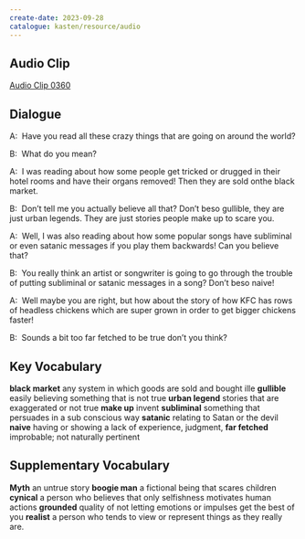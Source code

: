 ```yaml
---
create-date: 2023-09-28
catalogue: kasten/resource/audio
---
```


## Audio Clip
[Audio Clip 0360](https://archive.org/download/englishpod_all/englishpod_0360dg.mp3)

## Dialogue
A:  Have you read all these crazy things that are going on around the world? 

B:  What do you mean? 

A:  I was reading about how some people get tricked or drugged in their hotel rooms and have their organs removed! Then they are sold onthe  black market. 

B:  Don’t tell me you actually believe all that? Don’t beso gullible, they are just urban legends. They are just stories people make up to scare you. 

A:  Well, I was also reading about how some popular songs have subliminal or even satanic messages if you play them backwards! Can you believe that? 

B:  You really think an artist or songwriter is going to go through the trouble of putting subliminal or satanic messages in a song? Don’t beso naive! 

A:  Well maybe you are right, but how about the story of how KFC has rows of headless chickens which are super grown  in order to get bigger chickens faster! 

B:  Sounds a bit too far fetched to be true don’t you think? 

## Key Vocabulary
**black market**      any system in which goods are sold and bought ille
**gullible**          easily believing something that is not true
**urban legend**      stories that are exaggerated or not true
**make up**           invent
**subliminal**        something that persuades in a sub conscious way
**satanic**           relating to Satan or the devil
**naive**             having or showing a lack of experience, judgment,
**far fetched**       improbable; not naturally pertinent

## Supplementary Vocabulary
**Myth**            an untrue story
**boogie man**      a fictional being that scares children
**cynical**         a person who believes that only selfishness motivates human actions
**grounded**        quality of not letting emotions or impulses get the best of you
**realist**         a person who tends to view or represent things as they really are.
